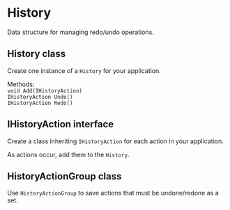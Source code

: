# History

Data structure for managing redo/undo operations.

## History class

Create one instance of a `History` for your application.

Methods:  
`void Add(IHistoryAction)`  
`IHistoryAction Undo()`  
`IHistoryAction Redo()`

## IHistoryAction interface

Create a class inheriting `IHistoryAction` for each action in your application.

As actions occur, add them to the `History`.

## HistoryActionGroup class

Use `HistoryActionGroup` to save actions that must be undone/redone as a set.